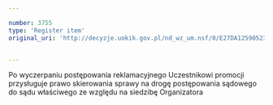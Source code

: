 ```yaml
---

number: 3755
type: 'Register item'
original_uri: 'http://decyzje.uokik.gov.pl/nd_wz_um.nsf/0/E27DA12590523B4CC1257A7F002B53E1?OpenDocument'


---
```


Po wyczerpaniu postępowania reklamacyjnego Uczestnikowi promocji przysługuje prawo skierowania sprawy na drogę postępowania sądowego do sądu właściwego ze względu na siedzibę Organizatora

